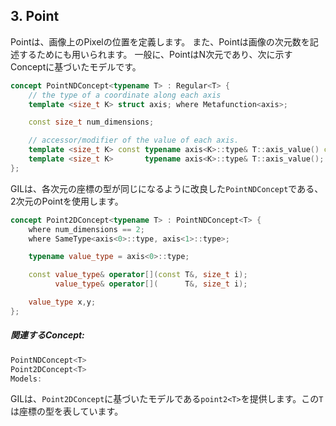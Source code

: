 <!-- Copyright 2014 Hiroaki Nishihara

     Distributed under the Boost Software License, Version 1.0.
     (See accompanying file LICENSE_1_0.txt or copy at
     http://www.boost.org/LICENSE_1_0.txt)
-->

<!-- Copyright 2008 Lubomir Bourdev and Hailin Jin

     Distributed under the Boost Software License, Version 1.0.
     (See accompanying file LICENSE_1_0.txt or copy at
     http://www.boost.org/LICENSE_1_0.txt)
-->

<!--
    Copyright 2005-2007 Adobe Systems Incorporated
    Distributed under the MIT License (see accompanying file LICENSE_1_0_0.txt
    or a copy at http://stlab.adobe.com/licenses.html)

    Some files are held under additional license.
    Please see "http://stlab.adobe.com/licenses.html" for more information.
-->


<!--

A point defines the location of a pixel inside an image. It can also be used to describe the dimensions of an image. In most general terms, points are N-dimensional and model the following concept:
concept PointNDConcept<typename T> : Regular<T> {
    // the type of a coordinate along each axis
    template <size_t K> struct axis; where Metafunction<axis>;

    const size_t num_dimensions;

    // accessor/modifier of the value of each axis.
    template <size_t K> const typename axis<K>::type& T::axis_value() const;
    template <size_t K>       typename axis<K>::type& T::axis_value();
};
GIL uses a two-dimensional point, which is a refinement of PointNDConcept in which both dimensions are of the same type:

concept Point2DConcept<typename T> : PointNDConcept<T> {
    where num_dimensions == 2;
    where SameType<axis<0>::type, axis<1>::type>;

    typename value_type = axis<0>::type;

    const value_type& operator[](const T&, size_t i);
          value_type& operator[](      T&, size_t i);

    value_type x,y;
};
Related Concepts:

PointNDConcept<T>
Point2DConcept<T>
Models:

GIL provides a model of Point2DConcept, point2<T> where T is the coordinate type.

-->

## 3. Point
Pointは、画像上のPixelの位置を定義します。
また、Pointは画像の次元数を記述するためにも用いられます。
一般に、PointはN次元であり、次に示すConceptに基づいたモデルです。

```cpp
concept PointNDConcept<typename T> : Regular<T> {
    // the type of a coordinate along each axis
    template <size_t K> struct axis; where Metafunction<axis>;

    const size_t num_dimensions;

    // accessor/modifier of the value of each axis.
    template <size_t K> const typename axis<K>::type& T::axis_value() const;
    template <size_t K>       typename axis<K>::type& T::axis_value();
};
```

GILは、各次元の座標の型が同じになるように改良した`PointNDConcept`である、2次元のPointを使用します。

```cpp
concept Point2DConcept<typename T> : PointNDConcept<T> {
    where num_dimensions == 2;
    where SameType<axis<0>::type, axis<1>::type>;

    typename value_type = axis<0>::type;

    const value_type& operator[](const T&, size_t i);
          value_type& operator[](      T&, size_t i);

    value_type x,y;
};
```

##### 関連するConcept:

```cpp
PointNDConcept<T>
Point2DConcept<T>
Models:
```

GILは、`Point2DConcept`に基づいたモデルである`point2<T>`を提供します。この`T`は座標の型を表しています。

